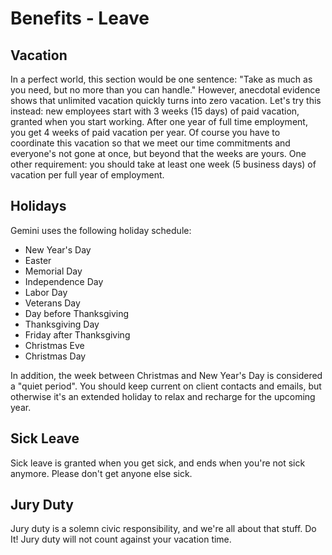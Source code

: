 # Benefits - Leave

## Vacation

In a perfect world, this section would be one sentence: "Take as much as you need, but no more than you can handle." However, anecdotal evidence shows that unlimited vacation quickly turns into zero vacation. Let's try this instead: new employees start with 3 weeks (15 days) of paid vacation, granted when you start working. After one year of full time employment, you get 4 weeks of paid vacation per year. Of course you have to coordinate this vacation so that we meet our time commitments and everyone's not gone at once, but beyond that the weeks are yours. One other requirement: you should take at least one week (5 business days) of vacation per full year of employment.

## Holidays

Gemini uses the following holiday schedule:

- New Year's Day
- Easter
- Memorial Day
- Independence Day
- Labor Day
- Veterans Day
- Day before Thanksgiving
- Thanksgiving Day
- Friday after Thanksgiving
- Christmas Eve
- Christmas Day

In addition, the week between Christmas and New Year's Day is considered a "quiet period". You should
keep current on client contacts and emails, but otherwise it's an extended holiday to relax and
recharge for the upcoming year.

## Sick Leave

Sick leave is granted when you get sick, and ends when you're not sick anymore. Please don't get anyone else sick.

## Jury Duty

Jury duty is a solemn civic responsibility, and we're all about that stuff. Do It! Jury duty will not count against your vacation time.
